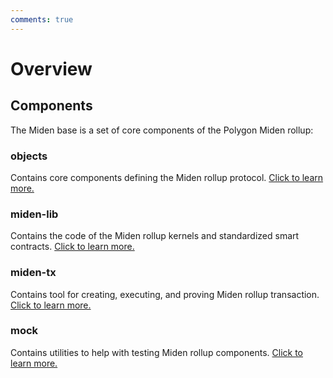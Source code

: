```yaml
---
comments: true
---
```


# Overview

## Components

The Miden base is a set of core components of the Polygon Miden rollup:

### objects	

Contains core components defining the Miden rollup protocol. [Click to learn more.](https://github.com/0xPolygonMiden/miden-base/blob/main/objects/README.md)

### miden-lib	

Contains the code of the Miden rollup kernels and standardized smart contracts. [Click to learn more.](https://github.com/0xPolygonMiden/miden-base/blob/main/miden-lib/README.md)

### miden-tx	

Contains tool for creating, executing, and proving Miden rollup transaction. [Click to learn more.](https://github.com/0xPolygonMiden/miden-base/blob/main/miden-tx/README.md)

### mock	

Contains utilities to help with testing Miden rollup components. [Click to learn more.](https://github.com/0xPolygonMiden/miden-base/blob/main/mock/README.md)
